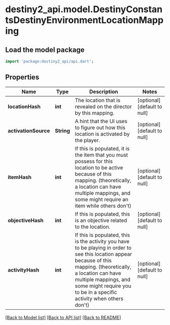 # destiny2_api.model.DestinyConstantsDestinyEnvironmentLocationMapping

## Load the model package
```dart
import 'package:destiny2_api/api.dart';
```

## Properties
Name | Type | Description | Notes
------------ | ------------- | ------------- | -------------
**locationHash** | **int** | The location that is revealed on the director by this mapping. | [optional] [default to null]
**activationSource** | **String** | A hint that the UI uses to figure out how this location is activated by the player. | [optional] [default to null]
**itemHash** | **int** | If this is populated, it is the item that you must possess for this location to be active because of this mapping. (theoretically, a location can have multiple mappings, and some might require an item while others don&#39;t) | [optional] [default to null]
**objectiveHash** | **int** | If this is populated, this is an objective related to the location. | [optional] [default to null]
**activityHash** | **int** | If this is populated, this is the activity you have to be playing in order to see this location appear because of this mapping. (theoretically, a location can have multiple mappings, and some might require you to be in a specific activity when others don&#39;t) | [optional] [default to null]

[[Back to Model list]](../README.md#documentation-for-models) [[Back to API list]](../README.md#documentation-for-api-endpoints) [[Back to README]](../README.md)


